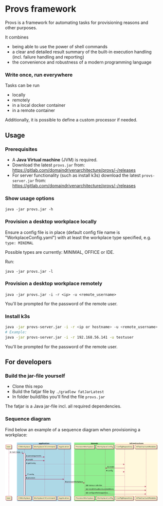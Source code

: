 # Provs framework
Provs is a framework for automating tasks for provisioning reasons and other purposes.

It combines
* being able to use the power of shell commands
* a clear and detailed result summary of the built-in execution handling (incl. failure handling and reporting)
* the convenience and robustness of a modern programming language


### Write once, run everywhere

Tasks can be run

* locally
* remotely
* in a local docker container
* in a remote container

Additionally, it is possible to define a custom processor if needed.


## Usage

### Prerequisites

* A **Java Virtual machine** (JVM) is required.
* Download the latest `provs.jar` from: https://gitlab.com/domaindrivenarchitecture/provs/-/releases
* For server functionality (such as install k3s) download the latest `provs-server.jar` from: https://gitlab.com/domaindrivenarchitecture/provs/-/releases


### Show usage options


`java -jar provs.jar -h`

### Provision a desktop workplace locally

Ensure a config file is in place (default config file name is "WorkplaceConfig.yaml") with at least the workplace type specified, e.g.
```type: MINIMAL```

Possible types are currently: MINIMAL, OFFICE or IDE.

Run:

`java -jar provs.jar -l`

### Provision a desktop workplace remotely

`java -jar provs.jar -i -r <ip> -u <remote_username>`

You'll be prompted for the password of the remote user.

### Install k3s

```bash
java -jar provs-server.jar -i -r <ip or hostname> -u <remote_username>
# Example:
java -jar provs-server.jar -i -r 192.168.56.141 -u testuser
```

You'll be prompted for the password of the remote user.


## For developers

### Build the jar-file yourself

* Clone this repo
* Build the fatjar file by `./gradlew fatJarLatest`
* In folder build/libs you'll find the file `provs.jar`

The fatjar is a Java jar-file incl. all required dependencies.

### Sequence diagram

Find below an example of a sequence diagram when provisioning a workplace:

![img.png](docs/resources/provision-workplace-sequence.diagram.png)